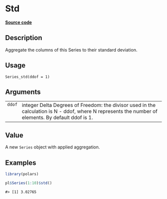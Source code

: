 
# Std

[**Source code**](https://github.com/pola-rs/r-polars/tree/main/R/series__series.R#L680)

## Description

Aggregate the columns of this Series to their standard deviation.

## Usage

<pre><code class='language-R'>Series_std(ddof = 1)
</code></pre>

## Arguments

<table>
<tr>
<td style="white-space: nowrap; font-family: monospace; vertical-align: top">
<code id="Series_std_:_ddof">ddof</code>
</td>
<td>
integer Delta Degrees of Freedom: the divisor used in the calculation is
N - ddof, where N represents the number of elements. By default ddof is
1.
</td>
</tr>
</table>

## Value

A new <code>Series</code> object with applied aggregation.

## Examples

``` r
library(polars)

pl$Series(1:10)$std()
```

    #> [1] 3.02765
